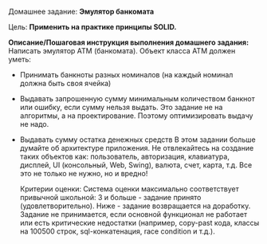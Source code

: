Домашнее задание:
**Эмулятор банкомата**

Цель:
**Применить на практике принципы SOLID.**

**Описание/Пошаговая инструкция выполнения домашнего задания:**
    Написать эмулятор АТМ (банкомата).
    Объект класса АТМ должен уметь:

- Принимать банкноты разных номиналов (на каждый номинал должна быть своя ячейка)

- Выдавать запрошенную сумму минимальным количеством банкнот или ошибку, если сумму 
  нельзя выдать. Это задание не на алгоритмы, а на проектирование. 
  Поэтому оптимизировать выдачу не надо.

- Выдавать сумму остатка денежных средств В этом задании больше думайте об архитектуре приложения. 
  Не отвлекайтесь на создание таких объектов как: пользователь, авторизация, клавиатура, дисплей, 
  UI (консольный, Web, Swing), валюта, счет, карта, т.д. Все это не только не нужно, но и вредно!

  Критерии оценки:
  Система оценки максимально соответствует привычной школьной:
  3 и больше - задание принято (удовлетворительно).
  Ниже - задание возвращается на доработку.
  Задание не принимается, если основной функционал не работает или есть критические 
  недостатки (например, copy-past кода, классы на 100500 строк, sql-конкатенация, race condition и т.д.).